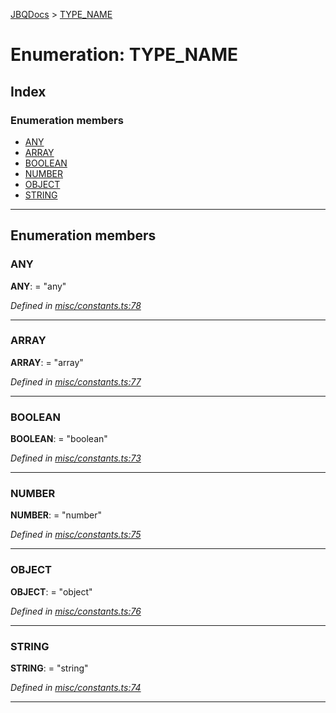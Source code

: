 [JBQDocs](../README.md) > [TYPE_NAME](../enums/type_name.md)

# Enumeration: TYPE_NAME

## Index

### Enumeration members

* [ANY](type_name.md#any)
* [ARRAY](type_name.md#array)
* [BOOLEAN](type_name.md#boolean)
* [NUMBER](type_name.md#number)
* [OBJECT](type_name.md#object)
* [STRING](type_name.md#string)

---

## Enumeration members

<a id="any"></a>

###  ANY

**ANY**:  = "any"

*Defined in [misc/constants.ts:78](https://github.com/krnik/vjs-validator/blob/ac18222/src/misc/constants.ts#L78)*

___
<a id="array"></a>

###  ARRAY

**ARRAY**:  = "array"

*Defined in [misc/constants.ts:77](https://github.com/krnik/vjs-validator/blob/ac18222/src/misc/constants.ts#L77)*

___
<a id="boolean"></a>

###  BOOLEAN

**BOOLEAN**:  = "boolean"

*Defined in [misc/constants.ts:73](https://github.com/krnik/vjs-validator/blob/ac18222/src/misc/constants.ts#L73)*

___
<a id="number"></a>

###  NUMBER

**NUMBER**:  = "number"

*Defined in [misc/constants.ts:75](https://github.com/krnik/vjs-validator/blob/ac18222/src/misc/constants.ts#L75)*

___
<a id="object"></a>

###  OBJECT

**OBJECT**:  = "object"

*Defined in [misc/constants.ts:76](https://github.com/krnik/vjs-validator/blob/ac18222/src/misc/constants.ts#L76)*

___
<a id="string"></a>

###  STRING

**STRING**:  = "string"

*Defined in [misc/constants.ts:74](https://github.com/krnik/vjs-validator/blob/ac18222/src/misc/constants.ts#L74)*

___

